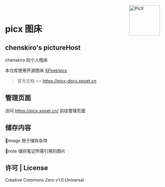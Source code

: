 <a href="https://picx.xpoet.cn" >
<img width="100" align="right" alt="PicX" src="https://cdn.staticaly.com/gh/XPoet/image-hosting@master/PicX/picx-logo.png">
</a>

<br/>

# picx 图床

## chenskiro's pictureHost

chenskiro 的个人图床

本仓库使用开源图床 [XPoet/picx](https://github.com/XPoet/picx)

> 官方文档 >> https://picx-docs.xpoet.cn

## 管理页面

访问 https://picx.xpoet.cn/ 前往管理页面

## 储存内容

📂image 用于储存杂项

📂note 储存笔记所需引用的图片

## 许可 | License

Creative Commons Zero v1.0 Universal
